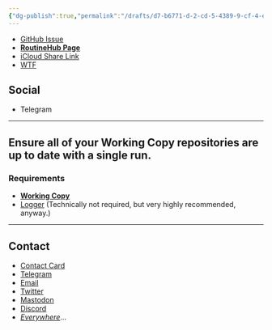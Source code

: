 ```yaml
---
{"dg-publish":true,"permalink":"/drafts/d7-b6771-d-2-cd-5-4389-9-cf-4-ec-64-db-30-a79-d/","dgHomeLink":true,"dgPassFrontmatter":false}
---
```



- [GitHub Issue](https://github.com/extratone/i/issues/)
- [**RoutineHub Page**](https://routinehub.co/shortcut/)
- [iCloud Share Link]()
- [WTF](https://davidblue.wtf/drafts/D7B6771D-2CD5-4389-9CF4-EC64DB30A79D.html)

## Social

- Telegram

---

## Ensure all of your Working Copy repositories are up to date with a single run.

### Requirements

- [**Working Copy**](https://apps.apple.com/us/app/working-copy-git-client/id896694807) 
- [Logger](https://apps.apple.com/us/app/logger-for-shortcuts/id1611554653) (Technically not required, but very highly recommended, anyway.) 



---

## Contact

- [Contact Card](https://davidblue.wtf/db.vcf)
- [Telegram](https://t.me/extratone)
- [Email](mailto:davidblue@extratone.com) 
- [Twitter](https://twitter.com/NeoYokel)
- [Mastodon](https://mastodon.social/@DavidBlue)
- [Discord](https://discord.gg/0b9KQUKP858b0iZF)
- [*Everywhere*](https://raindrop.io/davidblue/social-directory-21059174)...